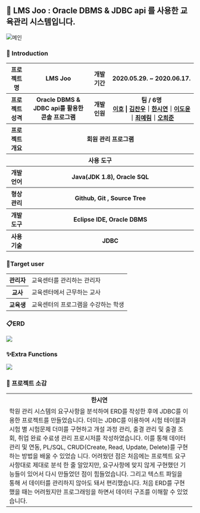 ## 🍋 LMS Joo : Oracle DBMS & JDBC api 를 사용한 교육관리 시스템입니다.
![메인](https://user-images.githubusercontent.com/66079830/91794191-650dcd00-ec55-11ea-88f4-438f6dbcf61e.png)
    
### 👋 Introduction
<table>
    <tr>
        <th width="11%">프로젝트 명 </th>
        <th>LMS Joo</th>
        <th>개발기간</th>
        <th>2020.05.29. ~ 2020.06.17.</th>
    </tr>
    <tr>
        <th>프로젝트 성격</th>
        <th>Oracle DBMS & JDBC api를 활용한 <br>콘솔 프로그램</th>
        <th>개발인원</th>
        <th>팀 / 6명<br>
            <a href="https://github.com/leeho1110">이호</a> | <a href="https://github.com/chanu2757">김찬우</a>｜<a href="https://github.com/ithansiyeon">한시연</a>｜<a href="https://github.com/Doyun-Claire-Lee">이도윤</a>｜<a href="https://github.com/Yerim-Choi">최예림</a>｜<a href="https://github.com/12345hejun">오희준</a> 
        </th>
    </tr>
    <tr>
        <th>프로젝트 개요</th>
        <th colspan="3">회원 관리 프로그램</th>
    </tr>
    <tr>
        <th colspan="5">사용 도구</th>
    </tr>
    <tr>
        <th>개발언어</th>
        <th colspan="3">Java(JDK 1.8), Oracle SQL</th>
    </tr>
    <tr>
        <th>형상관리</th>
        <th colspan="3">Github, Git , Source Tree</th>
    </tr>
    <tr>
        <th>개발도구</th>
        <th colspan="3">Eclipse IDE, Oracle DBMS</th>
    </tr>
     <tr>
          <th>사용기술</th>
          <th colspan="3">JDBC</th>
      </tr>
</table>



### 🙋Target user
<table>
    <tr>
        <th>관리자</th>
        <td>교육센터를 관리하는 관리자</td>
    </tr>
    <tr>
        <th>교사</th>
        <td>교육센터에서 근무하는 교사</td>
    </tr>
    <tr>
        <th>교육생</th>
        <td>교육센터의 프로그램을 수강하는 학생</td>
    </tr>
</table>

### 📋ERD 
<!--이미지 삽입-->
<img src="https://user-images.githubusercontent.com/62372281/89610380-4fef8980-d8b5-11ea-9bdf-b673e13e3ec3.PNG"></img>


### ✨Extra Functions
<img src="https://user-images.githubusercontent.com/62372281/89610196-e4a5b780-d8b4-11ea-83ba-8083a3c4497f.PNG"></img>

### :mega: 프로젝트 소감

<table style="width:500px;">
    <tr>
        <th>한시연</th>
    </tr>
    <tr>
        <td>
          학원 관리 시스템의 요구사항을 분석하여 ERD를 작성한 후에 JDBC를 이용한 프로젝트를 만들었습니다. 더미는 JDBC를 이용하여 시험 테이블과 시험 별 시험문제 더미를 구현하고 개설 과정 관리,           출결 관리 및 출결 조회, 취업 완료 수료생 관리 프로시저를 작성하였습니다. 이를 통해 데이터 관리 및 연동, PL/SQL, CRUD(Create, Read, Update, Delete)를 구현하는 방법을 배울 수 있었습           니다. 어려웠던 점은 처음에는 프로젝트 요구사항대로 제대로 분석 한 줄 알았지만, 요구사항에 맞지 않게 구현했던 기능들이 있어서 다시 만들었던 점이 힘들었습니다. 그리고 텍스트 파일을 통해           서 데이터를 관리하지 않아도 돼서 편리했습니다. 처음 ERD를 구현 했을 때는 어려웠지만 프로그래밍을 하면서 데이터 구조를 이해할 수 있었습니다.
        </td>
    </tr>
</table>
                                                                                                                                      
